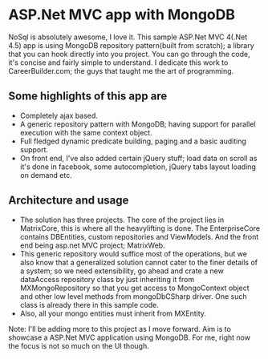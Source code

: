 ASP.Net MVC app with MongoDB
===========================

NoSql is absolutely awesome, I love it. This sample ASP.Net MVC 4(.Net 4.5) app is using MongoDB repository pattern(built from scratch); a library that you can hook directly into you project. You can go through the code, it's concise and fairly simple to understand. I dedicate this work to CareerBuilder.com; the guys that taught me the art of programming. 

Some highlights of this app are
-------------------------------

- Completely ajax based.
- A generic repository pattern with MongoDB; having support for parallel execution with the same context object.
- Full fledged dynamic predicate building, paging and a basic auditing support.
- On front end, I've also added certain jQuery stuff; load data on scroll as it's done in facebook, some autocompletion, jQuery tabs layout loading on demand etc.

Architecture and usage
----------------------

- The solution has three projects. The core of the project lies in MatrixCore, this is where all the heavylifting is done. The EnterpriseCore contains DBEntities, custom repositories and ViewModels. And the front end being asp.net MVC project; MatrixWeb.
- This generic repository would suffice most of the operations, but we also know that a generalized solution cannot cater to the finer details of a system; so we need extensibility, go ahead and crate a new dataAccess repository class by just inheriting it from MXMongoRepository so that you get access to MongoContext object and other low level methods from mongoDbCSharp driver. One such class is already there in this sample code.
- Also, all your mongo entities must inherit from MXEntity. 

Note: I'll be adding more to this project as I move forward. Aim is to showcase a ASP.Net MVC application using MongoDB. For me, right now the focus is not so much on the UI though.
